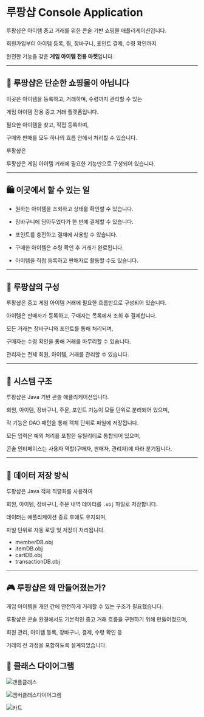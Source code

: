 # 루팡샵 Console Application

루팡샵은 아이템 중고 거래를 위한 콘솔 기반 쇼핑몰 애플리케이션입니다.

회원가입부터 아이템 등록, 찜, 장바구니, 포인트 결제, 수령 확인까지  

완전한 기능을 갖춘 **게임 아이템 전용 마켓**입니다.

---

## 🧭 루팡샵은 단순한 쇼핑몰이 아닙니다

이곳은 아이템을 등록하고, 거래하며, 수령까지 관리할 수 있는  

게임 아이템 전용 중고 거래 플랫폼입니다.  

필요한 아이템을 찾고, 직접 등록하며,  

구매와 판매를 모두 하나의 흐름 안에서 처리할 수 있습니다.

루팡샵은  

루팡샵은 게임 아이템 거래에 필요한 기능만으로 구성되어 있습니다.


---

## 🛍️ 이곳에서 할 수 있는 일

- 원하는 아이템을 조회하고 상태를 확인할 수 있습니다.

- 장바구니에 담아두었다가 한 번에 결제할 수 있습니다.

- 포인트를 충전하고 결제에 사용할 수 있습니다.

- 구매한 아이템은 수령 확인 후 거래가 완료됩니다.

- 아이템을 직접 등록하고 판매자로 활동할 수도 있습니다.

---

## 🧱 루팡샵의 구성

루팡샵은 중고 게임 아이템 거래에 필요한 흐름만으로 구성되어 있습니다.  

아이템은 판매자가 등록하고, 구매자는 목록에서 조회 후 결제합니다.  

모든 거래는 장바구니와 포인트를 통해 처리되며,  

구매자는 수령 확인을 통해 거래를 마무리할 수 있습니다.  

관리자는 전체 회원, 아이템, 거래를 관리할 수 있습니다.


---

## 🔐 시스템 구조

루팡샵은 Java 기반 콘솔 애플리케이션입니다.  

회원, 아이템, 장바구니, 주문, 포인트 기능이 모듈 단위로 분리되어 있으며,  

각 기능은 DAO 패턴을 통해 객체 단위로 파일에 저장됩니다.

모든 입력은 예외 처리를 포함한 유틸리티로 통합되어 있으며,  

콘솔 인터페이스는 사용자 역할(구매자, 판매자, 관리자)에 따라 분기됩니다.


---

## 💾 데이터 저장 방식

루팡샵은 Java 객체 직렬화를 사용하여  

회원, 아이템, 장바구니, 주문 내역 데이터를 `.obj` 파일로 저장합니다.  

데이터는 애플리케이션 종료 후에도 유지되며,  

파일 단위로 자동 로딩 및 저장이 처리됩니다.

- memberDB.obj  
- itemDB.obj  
- cartDB.obj  
- transactionDB.obj


---

## 🎮 루팡샵은 왜 만들어졌는가?

게임 아이템을 개인 간에 안전하게 거래할 수 있는 구조가 필요했습니다. 

루팡샵은 콘솔 환경에서도 기본적인 중고 거래 흐름을 구현하기 위해 만들어졌으며,  

회원 관리, 아이템 등록, 장바구니, 결제, 수령 확인 등  

거래의 전 과정을 포함하도록 설계되었습니다.



## 📌 클래스 다이어그램

![갠플클래스](https://github.com/user-attachments/assets/eb05d015-8e28-456b-93e7-a65ca87537ce) 




![맴버클래스다이어그램](https://github.com/user-attachments/assets/0afe3e54-9387-4356-859d-03c6329f8667)




![카트](https://github.com/user-attachments/assets/8d409e2a-97cb-4c0b-9760-203c8f993385)
